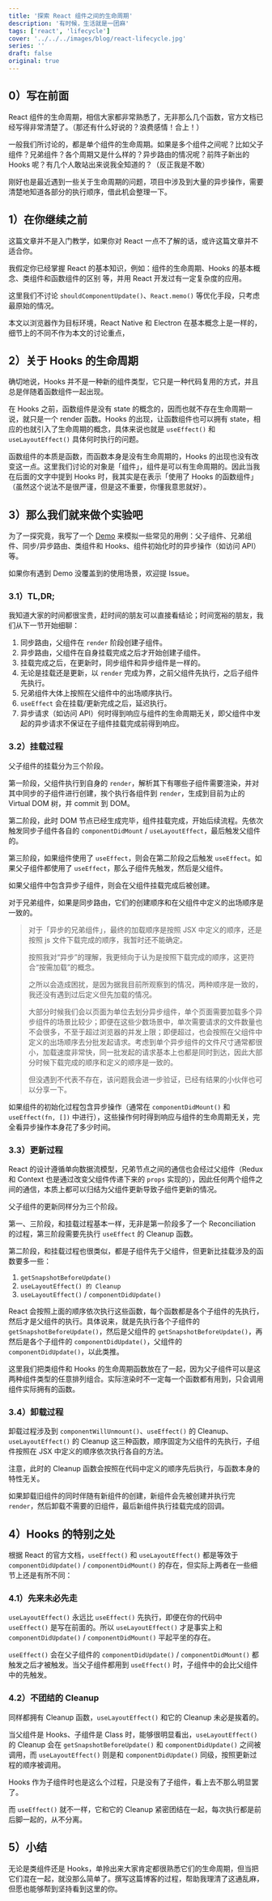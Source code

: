 ```yaml
---
title: '探索 React 组件之间的生命周期'
description: '有时候，生活就是一团麻'
tags: ['react', 'lifecycle']
cover: '../../../images/blog/react-lifecycle.jpg'
series: ''
draft: false
original: true
---
```


## 0）写在前面

React 组件的生命周期，相信大家都非常熟悉了，无非那么几个函数，官方文档已经写得非常清楚了。（那还有什么好说的？浪费感情！合上！）

一般我们所讨论的，都是单个组件的生命周期。如果是多个组件之间呢？比如父子组件？兄弟组件？各个周期又是什么样的？异步路由的情况呢？前阵子新出的 Hooks 呢？有几个人敢站出来说我全知道的？（反正我是不敢）

刚好也是最近遇到一些关于生命周期的问题，项目中涉及到大量的异步操作，需要清楚地知道各部分的执行顺序，借此机会整理一下。

## 1）在你继续之前

这篇文章并不是入门教学，如果你对 React 一点不了解的话，或许这篇文章并不适合你。

我假定你已经掌握 React 的基本知识，例如：组件的生命周期、Hooks 的基本概念、类组件和函数组件的区别 等，并用 React 开发过有一定复杂度的应用。

这里我们不讨论 `shouldComponentUpdate()`、`React.memo()` 等优化手段，只考虑最原始的情况。

本文以浏览器作为目标环境，React Native 和 Electron 在基本概念上是一样的，细节上的不同不作为本文的讨论重点，

## 2）关于 Hooks 的生命周期

确切地说，Hooks 并不是一种新的组件类型，它只是一种代码复用的方式，并且总是伴随着函数组件一起出现。

在 Hooks 之前，函数组件是没有 state 的概念的，因而也就不存在生命周期一说，就只是一个 render 函数。Hooks 的出现，让函数组件也可以拥有 state，相应的也就引入了生命周期的概念，具体来说也就是 `useEffect()` 和 `useLayoutEffect()` 具体何时执行的问题。

函数组件的本质是函数，而函数本身是没有生命周期的，Hooks 的出现也没有改变这一点。这里我们讨论的对象是「组件」，组件是可以有生命周期的。因此当我在后面的文字中提到 Hooks 时，我其实是在表示「使用了 Hooks 的函数组件」（虽然这个说法不是很严谨，但是这不重要，你懂我意思就好）。

## 3）那么我们就来做个实验吧

为了一探究竟，我写了一个 [Demo](https://tonghuashuo.github.io/react-lifecycle) 来模拟一些常见的用例：父子组件、兄弟组件、同步/异步路由、类组件和 Hooks、组件初始化时的异步操作（如访问 API）等。

如果你有遇到 Demo 没覆盖到的使用场景，欢迎提 Issue。

### 3.1）TL,DR;

我知道大家的时间都很宝贵，赶时间的朋友可以直接看结论；时间宽裕的朋友，我们从下一节开始细聊：

1. 同步路由，父组件在 `render` 阶段创建子组件。
2. 异步路由，父组件在自身挂载完成之后才开始创建子组件。
3. 挂载完成之后，在更新时，同步组件和异步组件是一样的。
4. 无论是挂载还是更新，以 `render` 完成为界，之前父组件先执行，之后子组件先执行。
5. 兄弟组件大体上按照在父组件中的出场顺序执行。
6. `useEffect` 会在挂载/更新完成之后，延迟执行。
7. 异步请求（如访问 API）何时得到响应与组件的生命周期无关，即父组件中发起的异步请求不保证在子组件挂载完成前得到响应。

### 3.2）挂载过程

父子组件的挂载分为三个阶段。

第一阶段，父组件执行到自身的 `render`，解析其下有哪些子组件需要渲染，并对其中同步的子组件进行创建，挨个执行各组件到 `render`，生成到目前为止的 Virtual DOM 树，并 commit 到 DOM。

第二阶段，此时 DOM 节点已经生成完毕，组件挂载完成，开始后续流程。先依次触发同步子组件各自的 `componentDidMount` / `useLayoutEffect`，最后触发父组件的。

第三阶段，如果组件使用了 `useEffect`，则会在第二阶段之后触发 `useEffect`。如果父子组件都使用了 `useEffect`，那么子组件先触发，然后是父组件。

如果父组件中包含异步子组件，则会在父组件挂载完成后被创建。

对于兄弟组件，如果是同步路由，它们的创建顺序和在父组件中定义的出场顺序是一致的。

> 对于「异步的兄弟组件」，最终的加载顺序是按照 JSX 中定义的顺序，还是按照 js 文件下载完成的顺序，我暂时还不能确定。
>
> 按照我对“异步”的理解，我更倾向于认为是按照下载完成的顺序，这更符合“按需加载”的概念。
>
> 之所以会造成困扰，是因为据我目前所观察到的情况，两种顺序是一致的，我还没有遇到过后定义但先加载的情况。
>
> 大部分时候我们会以页面为单位去划分异步组件，单个页面需要加载多个异步组件的场景比较少；即便在这些少数场景中，单次需要请求的文件数量也不会很多，不至于超过浏览器的并发上限；即便超过，也会按照在父组件中定义的出场顺序去分批发起请求。考虑到单个异步组件的文件尺寸通常都很小，加载速度非常快，同一批发起的请求基本上也都是同时到达，因此大部分时候下载完成的顺序和定义的顺序是一致的。
>
> 但没遇到不代表不存在，该问题我会进一步验证，已经有结果的小伙伴也可以分享一下。

如果组件的初始化过程包含异步操作（通常在 `componentDidMount()` 和 `useEffect(fn, [])` 中进行），这些操作何时得到响应与组件的生命周期无关，完全看异步操作本身花了多少时间。

### 3.3）更新过程

React 的设计遵循单向数据流模型，兄弟节点之间的通信也会经过父组件（Redux 和 Context 也是通过改变父组件传递下来的 `props` 实现的），因此任何两个组件之间的通信，本质上都可以归结为父组件更新导致子组件更新的情况。

父子组件的更新同样分为三个阶段。

第一、三阶段，和挂载过程基本一样，无非是第一阶段多了一个 Reconciliation 的过程，第三阶段需要先执行 `useEffect` 的 Cleanup 函数。

第二阶段，和挂载过程也很类似，都是子组件先于父组件，但更新比挂载涉及的函数要多一些：

1. `getSnapshotBeforeUpdate()`
2. `useLayoutEffect() 的 Cleanup`
3. `useLayoutEffect()` / `componentDidUpdate()`

React 会按照上面的顺序依次执行这些函数，每个函数都是各个子组件的先执行，然后才是父组件的执行。具体说来，就是先执行各个子组件的 `getSnapshotBeforeUpdate()`，然后是父组件的 `getSnapshotBeforeUpdate()`，再然后是各个子组件的 `componentDidUpdate()`，父组件的 `componentDidUpdate()`，以此类推。

这里我们把类组件和 Hooks 的生命周期函数放在了一起，因为父子组件可以是这两种组件类型的任意排列组合。实际渲染时不一定每一个函数都有用到，只会调用组件实际拥有的函数。

### 3.4）卸载过程

卸载过程涉及到 `componentWillUnmount()`、`useEffect()` 的 Cleanup、`useLayoutEffect()` 的 Cleanup 这三种函数，顺序固定为父组件的先执行，子组件按照在 JSX 中定义的顺序依次执行各自的方法。

注意，此时的 Cleanup 函数会按照在代码中定义的顺序先后执行，与函数本身的特性无关。

如果卸载旧组件的同时伴随有新组件的创建，新组件会先被创建并执行完 `render`，然后卸载不需要的旧组件，最后新组件执行挂载完成的回调。

## 4）Hooks 的特别之处

根据 React 的官方文档，`useEffect()` 和 `useLayoutEffect()` 都是等效于 `componentDidUpdate()` / `componentDidMount()` 的存在，但实际上两者在一些细节上还是有所不同：

### 4.1）先来未必先走

`useLayoutEffect()` 永远比 `useEffect()` 先执行，即便在你的代码中 `useEffect()` 是写在前面的。所以 `useLayoutEffect()` 才是事实上和 `componentDidUpdate()` / `componentDidMount()` 平起平坐的存在。

`useEffect()` 会在父子组件的 `componentDidUpdate()` / `componentDidMount()` 都触发之后才被触发。当父子组件都用到 `useEffect()` 时，子组件中的会比父组件中的先触发。

### 4.2）不团结的 Cleanup

同样都拥有 Cleanup 函数，`useLayoutEffect()` 和它的 Cleanup 未必是挨着的。

当父组件是 Hooks、子组件是 Class 时，能够很明显看出，`useLayoutEffect()` 的 Cleanup 会在 `getSnapshotBeforeUpdate()` 和 `componentDidUpdate()` 之间被调用，而 `useLayoutEffect()` 则是和 `componentDidUpdate()` 同级，按照更新过程的顺序被调用。

Hooks 作为子组件时也是这么个过程，只是没有了子组件，看上去不那么明显罢了。

而 `useEffect()` 就不一样，它和它的 Cleanup 紧密团结在一起，每次执行都是前后脚一起的，从不分离。

## 5）小结

无论是类组件还是 Hooks，单拎出来大家肯定都很熟悉它们的生命周期，但当把它们混在一起，就没那么简单了。撰写这篇博客的过程，帮助我理清了这通乱麻，但愿也能够帮到坚持看到这里的你。
